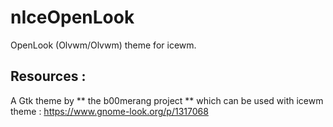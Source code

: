 # nIceOpenLook
OpenLook (Olvwm/Olvwm) theme for icewm.

## Resources :
A Gtk theme by ** the b00merang project ** which can be used with icewm theme :
https://www.gnome-look.org/p/1317068
